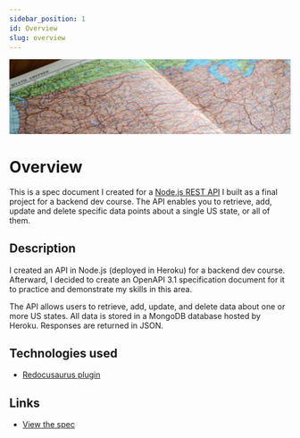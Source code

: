 ```yaml
---
sidebar_position: 1
id: Overview
slug: overview
---
```


![USA map](../../../static/img/usa-map.jpg)

# Overview

This is a spec document I created for a [Node.js REST API](./../../programming-projects/states-api.md) I built as a final project for a backend dev course. The API enables you to retrieve, add, update and delete specific data points about a single US state, or all of them.

## Description

I created an API in Node.js (deployed in Heroku) for a backend dev course. Afterward, I decided to create an OpenAPI 3.1 specification document for it to practice and demonstrate my skills in this area.

The API allows users to retrieve, add, update, and delete data about one or more US states. All data is stored in a MongoDB database hosted by Heroku. Responses are returned in JSON.

## Technologies used

- [Redocusaurus plugin](https://redocusaurus.vercel.app/docs/)

## Links

- [View the spec](/projects/states-api-spec)
